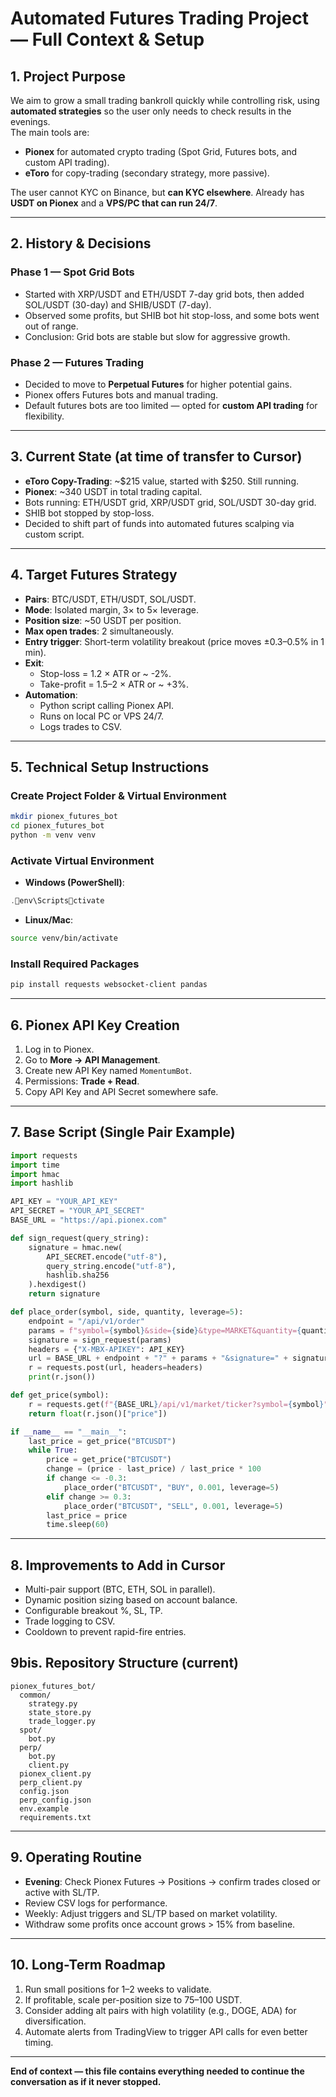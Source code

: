
# Automated Futures Trading Project — Full Context & Setup

## 1. Project Purpose
We aim to grow a small trading bankroll quickly while controlling risk, using **automated strategies** so the user only needs to check results in the evenings.  
The main tools are:
- **Pionex** for automated crypto trading (Spot Grid, Futures bots, and custom API trading).
- **eToro** for copy-trading (secondary strategy, more passive).

The user cannot KYC on Binance, but **can KYC elsewhere**. Already has **USDT on Pionex** and a **VPS/PC that can run 24/7**.

---

## 2. History & Decisions

### Phase 1 — Spot Grid Bots
- Started with XRP/USDT and ETH/USDT 7-day grid bots, then added SOL/USDT (30-day) and SHIB/USDT (7-day).
- Observed some profits, but SHIB bot hit stop-loss, and some bots went out of range.
- Conclusion: Grid bots are stable but slow for aggressive growth.

### Phase 2 — Futures Trading
- Decided to move to **Perpetual Futures** for higher potential gains.
- Pionex offers Futures bots and manual trading.
- Default futures bots are too limited — opted for **custom API trading** for flexibility.

---

## 3. Current State (at time of transfer to Cursor)
- **eToro Copy-Trading**: ~$215 value, started with $250. Still running.
- **Pionex**: ~340 USDT in total trading capital.
- Bots running: ETH/USDT grid, XRP/USDT grid, SOL/USDT 30-day grid.
- SHIB bot stopped by stop-loss.
- Decided to shift part of funds into automated futures scalping via custom script.

---

## 4. Target Futures Strategy
- **Pairs**: BTC/USDT, ETH/USDT, SOL/USDT.
- **Mode**: Isolated margin, 3× to 5× leverage.
- **Position size**: ~50 USDT per position.
- **Max open trades**: 2 simultaneously.
- **Entry trigger**: Short-term volatility breakout (price moves ±0.3–0.5% in 1 min).
- **Exit**:
  - Stop-loss = 1.2 × ATR or ~ -2%.
  - Take-profit = 1.5–2 × ATR or ~ +3%.
- **Automation**:
  - Python script calling Pionex API.
  - Runs on local PC or VPS 24/7.
  - Logs trades to CSV.

---

## 5. Technical Setup Instructions

### Create Project Folder & Virtual Environment
```bash
mkdir pionex_futures_bot
cd pionex_futures_bot
python -m venv venv
```

### Activate Virtual Environment
- **Windows (PowerShell)**:
```powershell
.env\Scriptsctivate
```
- **Linux/Mac**:
```bash
source venv/bin/activate
```

### Install Required Packages
```bash
pip install requests websocket-client pandas
```

---

## 6. Pionex API Key Creation
1. Log in to Pionex.
2. Go to **More → API Management**.
3. Create new API Key named `MomentumBot`.
4. Permissions: **Trade + Read**.
5. Copy API Key and API Secret somewhere safe.

---

## 7. Base Script (Single Pair Example)
```python
import requests
import time
import hmac
import hashlib

API_KEY = "YOUR_API_KEY"
API_SECRET = "YOUR_API_SECRET"
BASE_URL = "https://api.pionex.com"

def sign_request(query_string):
    signature = hmac.new(
        API_SECRET.encode("utf-8"),
        query_string.encode("utf-8"),
        hashlib.sha256
    ).hexdigest()
    return signature

def place_order(symbol, side, quantity, leverage=5):
    endpoint = "/api/v1/order"
    params = f"symbol={symbol}&side={side}&type=MARKET&quantity={quantity}&leverage={leverage}&timestamp={int(time.time()*1000)}"
    signature = sign_request(params)
    headers = {"X-MBX-APIKEY": API_KEY}
    url = BASE_URL + endpoint + "?" + params + "&signature=" + signature
    r = requests.post(url, headers=headers)
    print(r.json())

def get_price(symbol):
    r = requests.get(f"{BASE_URL}/api/v1/market/ticker?symbol={symbol}")
    return float(r.json()["price"])

if __name__ == "__main__":
    last_price = get_price("BTCUSDT")
    while True:
        price = get_price("BTCUSDT")
        change = (price - last_price) / last_price * 100
        if change <= -0.3:
            place_order("BTCUSDT", "BUY", 0.001, leverage=5)
        elif change >= 0.3:
            place_order("BTCUSDT", "SELL", 0.001, leverage=5)
        last_price = price
        time.sleep(60)
```

---

## 8. Improvements to Add in Cursor
- Multi-pair support (BTC, ETH, SOL in parallel).
- Dynamic position sizing based on account balance.
- Configurable breakout %, SL, TP.
- Trade logging to CSV.
- Cooldown to prevent rapid-fire entries.

## 9bis. Repository Structure (current)

```
pionex_futures_bot/
  common/
    strategy.py
    state_store.py
    trade_logger.py
  spot/
    bot.py
  perp/
    bot.py
    client.py
  pionex_client.py
  perp_client.py
  config.json
  perp_config.json
  env.example
  requirements.txt
```

---

## 9. Operating Routine
- **Evening**: Check Pionex Futures → Positions → confirm trades closed or active with SL/TP.
- Review CSV logs for performance.
- Weekly: Adjust triggers and SL/TP based on market volatility.
- Withdraw some profits once account grows > 15% from baseline.

---

## 10. Long-Term Roadmap
1. Run small positions for 1–2 weeks to validate.
2. If profitable, scale per-position size to 75–100 USDT.
3. Consider adding alt pairs with high volatility (e.g., DOGE, ADA) for diversification.
4. Automate alerts from TradingView to trigger API calls for even better timing.

---

**End of context — this file contains everything needed to continue the conversation as if it never stopped.**

